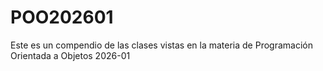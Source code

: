 # POO202601
Este es un compendio de las clases vistas en la materia de Programación Orientada a Objetos 2026-01
